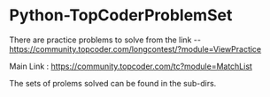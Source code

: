 # Python-TopCoderProblemSet

There are practice problems to solve from the link --
https://community.topcoder.com/longcontest/?module=ViewPractice

Main Link :
https://community.topcoder.com/tc?module=MatchList

The sets of prolems solved can be found in the sub-dirs.
